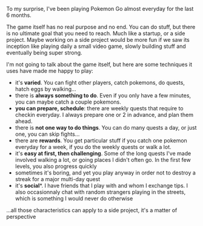 To my surprise, I've been playing Pokemon Go almost everyday for the last 6 months.

The game itself has no real purpose and no end. You can do stuff, but there is no ultimate goal that you need to reach. Much like a startup, or a side project.
Maybe working on a side project would be more fun if we saw its inception like playing daily a small video game, slowly building stuff and eventually being super strong.

I'm not going to talk about the game itself, but here are some techniques it uses have made me happy to play:

 - it's **varied**. You can fight other players, catch pokemons, do quests, hatch eggs by walking…
 - there is **always something to do**. Even if you only have a few minutes, you can maybe catch a couple pokemons.
 - **you can prepare, schedule**: there are weekly quests that require to checkin everyday. I always prepare one or 2 in advance, and plan them ahead.
 - there is **not one way to do things**. You can do many quests a day, or just one, you can skip fights…
 - there are **rewards**. You get particular stuff if you catch one pokemon everyday for a week, if you do the weekly quests or walk a lot.
 - it's **easy at first, then challenging**. Some of the long quests I've made involved walking a lot, or going places I didn't often go. In the first few levels, you also progress quickly
 - sometimes it's boring, and yet you play anyway in order not to destroy a streak for a major multi-day quest
 - it's **social***. I have friends that I play with and whom I exchange tips. I also occasionnaly chat with random strangers playing in the streets, which is something I would never do otherwise

…all those characteristics can apply to a side project, it's a matter of perspective
